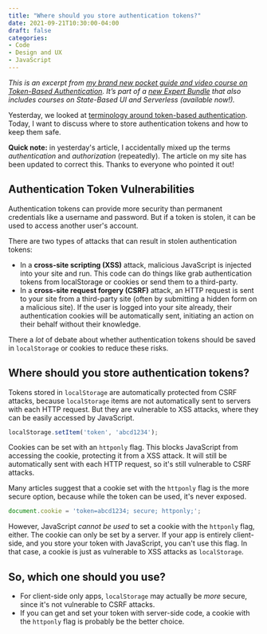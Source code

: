 ```yaml
---
title: "Where should you store authentication tokens?"
date: 2021-09-21T10:30:00-04:00
draft: false
categories:
- Code
- Design and UX
- JavaScript
---
```


_This is an excerpt from [my brand new pocket guide and video course on Token-Based Authentication](https://vanillajsguides.com/token-based-authentication/). It’s part of a [new Expert Bundle](https://vanillajsguides.com/expert-bundle/) that also includes courses on State-Based UI and Serverless (available now!)._

Yesterday, we looked at [terminology around token-based authentication](/token-based-authentication-terminology/). Today, I want to discuss where to store authentication tokens and how to keep them safe.

**Quick note:** in yesterday's article, I accidentally mixed up the terms _authentication_ and _authorization_ (repeatedly). The article on my site has been updated to correct this. Thanks to everyone who pointed it out!

## Authentication Token Vulnerabilities

Authentication tokens can provide more security than permanent credentials like a username and password. But if a token is stolen, it can be used to access another user's account.

There are two types of attacks that can result in stolen authentication tokens:

- In a **cross-site scripting (XSS)** attack, malicious JavaScript is injected into your site and run. This code can do things like grab authentication tokens from localStorage or cookies or send them to a third-party.
- In a **cross-site request forgery (CSRF)** attack, an HTTP request is sent to your site from a third-party site (often by submitting a hidden form on a malicious site). If the user is logged into your site already, their authentication cookies will be automatically sent, initiating an action on their behalf without their knowledge.

There a _lot_ of debate about whether authentication tokens should be saved in `localStorage` or cookies to reduce these risks.

## Where should you store authentication tokens?

Tokens stored in `localStorage` are automatically protected from CSRF attacks, because `localStorage` items are not automatically sent to servers with each HTTP request. But they are vulnerable to XSS attacks, where they can be easily accessed by JavaScript.

```javascript
localStorage.setItem('token', 'abcd1234');
```

Cookies can be set with an `httponly` flag. This blocks JavaScript from accessing the cookie, protecting it from a XSS attack. It will still be automatically sent with each HTTP request, so it's still vulnerable to CSRF attacks.

Many articles suggest that a cookie set with the `httponly` flag is the more secure option, because while the token can be used, it's never exposed.

```javascript
document.cookie = 'token=abcd1234; secure; httponly;';
```

However, JavaScript _cannot be used_ to set a cookie with the `httponly` flag, either. The cookie can only be set by a server. If your app is entirely client-side, and you store your token with JavaScript, you can't use this flag. In that case, a cookie is just as vulnerable to XSS attacks as `localStorage`.

## So, which one should you use?

- For client-side only apps, `localStorage` may actually be _more_ secure, since it's not vulnerable to CSRF attacks.
- If you can get and set your token with server-side code, a cookie with the `httponly` flag is probably be the better choice.